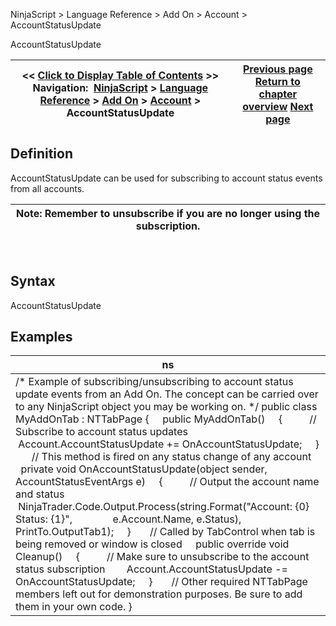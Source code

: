 ﻿
NinjaScript \> Language Reference \> Add On \> Account \> AccountStatusUpdate

AccountStatusUpdate

| \<\< [Click to Display Table of Contents](accountstatusupdate.md) \>\> **Navigation:**     [NinjaScript](ninjascript.md) \> [Language Reference](language_reference_wip.md) \> [Add On](add_on.md) \> [Account](account_class.md) \> AccountStatusUpdate | [Previous page](accountitemupdate.md) [Return to chapter overview](account_class.md) [Next page](all.md) |
| --- | --- |
## Definition
AccountStatusUpdate can be used for subscribing to account status events from all accounts.
 

| Note: Remember to unsubscribe if you are no longer using the subscription. |
| --- |
 
## Syntax
AccountStatusUpdate
 
## Examples

| ns |
| --- |
| /\* Example of subscribing/unsubscribing to account status update events from an Add On. The concept can be carried over to any NinjaScript object you may be working on. \*/ public class MyAddOnTab : NTTabPage {      public MyAddOnTab()      {           // Subscribe to account status updates           Account.AccountStatusUpdate \+\= OnAccountStatusUpdate;      }        // This method is fired on any status change of any account      private void OnAccountStatusUpdate(object sender, AccountStatusEventArgs e)      {           // Output the account name and status           NinjaTrader.Code.Output.Process(string.Format("Account: {0} Status: {1}",                e.Account.Name, e.Status), PrintTo.OutputTab1\);      }        // Called by TabControl when tab is being removed or window is closed      public override void Cleanup()      {           // Make sure to unsubscribe to the account status subscription          Account.AccountStatusUpdate \-\= OnAccountStatusUpdate;      }        // Other required NTTabPage members left out for demonstration purposes. Be sure to add them in your own code. } |

